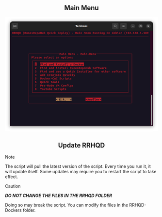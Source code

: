 <div align="center">

## Main Menu

![Alt text](../../../Images/Main-Menu.png)

## Update RRHQD

</div>

> [!NOTE]
>The script will pull the latest version of the script. Every time you run it, it will update itself. Some updates may require you to restart the script to take effect. 

> [!CAUTION]
>***DO NOT CHANGE THE FILES IN THE RRHQD FOLDER***
>
>Doing so may break the script. You can modify the files in the RRHQD-Dockers folder.
